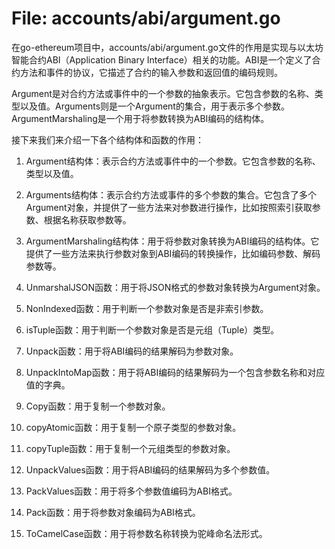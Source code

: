 # File: accounts/abi/argument.go

在go-ethereum项目中，accounts/abi/argument.go文件的作用是实现与以太坊智能合约ABI（Application Binary Interface）相关的功能。ABI是一个定义了合约方法和事件的协议，它描述了合约的输入参数和返回值的编码规则。

Argument是对合约方法或事件中的一个参数的抽象表示。它包含参数的名称、类型以及值。Arguments则是一个Argument的集合，用于表示多个参数。ArgumentMarshaling是一个用于将参数转换为ABI编码的结构体。

接下来我们来介绍一下各个结构体和函数的作用：

1. Argument结构体：表示合约方法或事件中的一个参数。它包含参数的名称、类型以及值。

2. Arguments结构体：表示合约方法或事件的多个参数的集合。它包含了多个Argument对象，并提供了一些方法来对参数进行操作，比如按照索引获取参数、根据名称获取参数等。

3. ArgumentMarshaling结构体：用于将参数对象转换为ABI编码的结构体。它提供了一些方法来执行参数对象到ABI编码的转换操作，比如编码参数、解码参数等。

4. UnmarshalJSON函数：用于将JSON格式的参数对象转换为Argument对象。

5. NonIndexed函数：用于判断一个参数对象是否是非索引参数。

6. isTuple函数：用于判断一个参数对象是否是元组（Tuple）类型。

7. Unpack函数：用于将ABI编码的结果解码为参数对象。

8. UnpackIntoMap函数：用于将ABI编码的结果解码为一个包含参数名称和对应值的字典。

9. Copy函数：用于复制一个参数对象。

10. copyAtomic函数：用于复制一个原子类型的参数对象。

11. copyTuple函数：用于复制一个元组类型的参数对象。

12. UnpackValues函数：用于将ABI编码的结果解码为多个参数值。

13. PackValues函数：用于将多个参数值编码为ABI格式。

14. Pack函数：用于将参数对象编码为ABI格式。

15. ToCamelCase函数：用于将参数名称转换为驼峰命名法形式。


